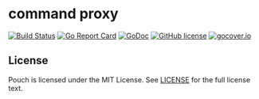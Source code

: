# command proxy

[![Build Status](https://travis-ci.org/wzshiming/commandproxy.svg?branch=master)](https://travis-ci.org/wzshiming/commandproxy)
[![Go Report Card](https://goreportcard.com/badge/github.com/wzshiming/commandproxy)](https://goreportcard.com/report/github.com/wzshiming/commandproxy)
[![GoDoc](https://godoc.org/github.com/wzshiming/commandproxy?status.svg)](https://godoc.org/github.com/wzshiming/commandproxy)
[![GitHub license](https://img.shields.io/github/license/wzshiming/commandproxy.svg)](https://github.com/wzshiming/commandproxy/blob/master/LICENSE)
[![gocover.io](https://gocover.io/_badge/github.com/wzshiming/commandproxy)](https://gocover.io/github.com/wzshiming/commandproxy)

## License

Pouch is licensed under the MIT License. See [LICENSE](https://github.com/wzshiming/commandproxy/blob/master/LICENSE) for the full license text.
